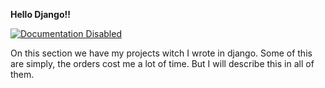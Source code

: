 <strong> Hello Django!!</strong>

[![Documentation Disabled](https://badges.greenkeeper.io/TypeStrong/typedoc.svg)](https://greenkeeper.io/)

On this section we have my projects witch I wrote in django. Some of this are simply,
the orders cost me a lot of time. But I will describe this in all of them.

